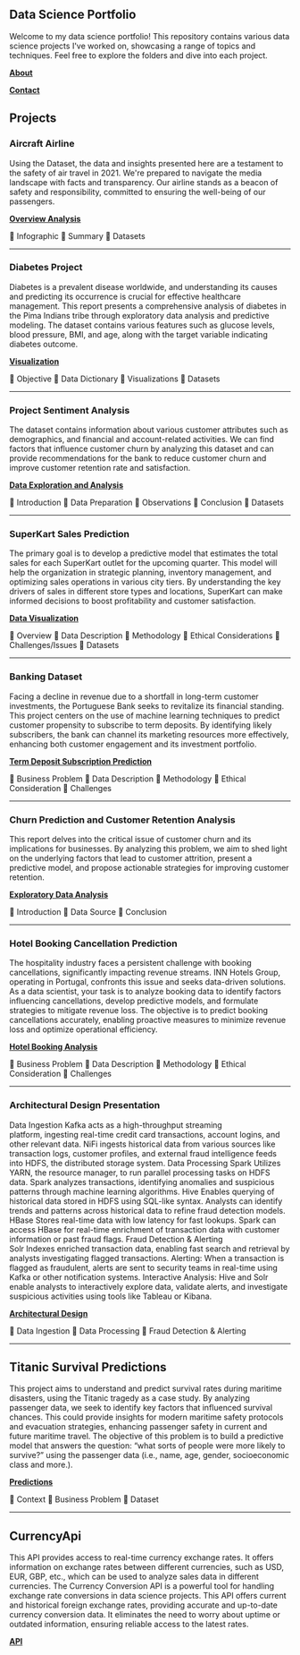 ##  Data Science Portfolio 

Welcome to my data science portfolio! This repository contains various data science projects I've worked on, showcasing a range of topics and techniques. Feel free to explore the folders and dive into each project.

[**About**](https://github.com/tmaxnike/tmaxnike.GitHub.io/tree/main/About#readme)


[**Contact**](https://github.com/tmaxnike/tmaxnike.GitHub.io/tree/main/Contact#readme)


## Projects 

### Aircraft Airline  
Using the Dataset, the data and insights presented here are a testament to the safety of air travel in 2021. We're prepared to navigate the media landscape with facts and transparency. Our airline stands as a beacon of safety and responsibility, committed to ensuring the well-being of our passengers. 

[**Overview Analysis**](https://github.com/tmaxnike/tmaxnike.GitHub.io/blob/main/Airline%20Project/README.md)

	Infographic 
	Summary
	Datasets

---------------------------------------------------------------------------------------------------------------------------------------------------------------------------------- 
### Diabetes Project
Diabetes is a prevalent disease worldwide, and understanding its causes and predicting its occurrence is crucial for effective healthcare management. This report presents a comprehensive analysis of diabetes in the Pima Indians tribe through exploratory data analysis and predictive modeling. The dataset contains various features such as glucose levels, blood pressure, BMI, and age, along with the target variable indicating diabetes outcome. 

[**Visualization**](https://github.com/tmaxnike/tmaxnike.GitHub.io/blob/main/Diabetes%20Dataset/README.md)

   	Objective 
   	Data Dictionary
   	Visualizations
   	Datasets

---------------------------------------------------------------------------------------------------------------------------------------------------------------------------------

### Project Sentiment Analysis
The dataset contains information about various customer attributes such as demographics, and financial and account-related activities. We can find factors that influence customer churn by analyzing this dataset and can provide recommendations for the bank to reduce customer churn and improve customer retention rate and satisfaction.

[**Data Exploration and Analysis**](https://github.com/tmaxnike/tmaxnike.GitHub.io/edit/main/Project_Sentiment_Analysis/README.md)

	Introduction 
	Data Preparation
	Observations
	Conclusion 
	Datasets

---------------------------------------------------------------------------------------------------------------------------------------------------------------------------------

### SuperKart Sales Prediction
The primary goal is to develop a predictive model that estimates the total sales for each SuperKart outlet for the upcoming quarter. This model will help the organization in strategic planning, inventory management, and optimizing sales operations in various city tiers. By understanding the key drivers of sales in different store types and locations, SuperKart can make informed decisions to boost profitability and customer satisfaction.

[**Data Visualization**](https://github.com/tmaxnike/tmaxnike.GitHub.io/edit/main/Project_SuperKart/README.md)

	Overview
	Data Description 
	Methodology 
	Ethical Considerations 
	Challenges/Issues
	Datasets

---------------------------------------------------------------------------------------------------------------------------------------------------------------------------------
###  Banking Dataset   
Facing a decline in revenue due to a shortfall in long-term customer investments, the Portuguese Bank seeks to revitalize its financial standing.   
This project centers on the use of machine learning techniques to predict customer propensity to subscribe to term deposits. By identifying likely subscribers, the bank can channel its marketing resources more effectively, enhancing both customer engagement and its investment portfolio.  
   
[**Term Deposit Subscription Prediction**](https://github.com/tmaxnike/tmaxnike.GitHub.io/tree/main/Banking%20Dataset) 

 Business Problem
 Data Description
 Methodology
 Ethical Consideration
 Challenges 

-------------------------------------------------------------------------------------------------------------------------------------------------------------------------------------
### Churn Prediction and Customer Retention Analysis 
This report delves into the critical issue of customer churn and 
its implications for businesses. By analyzing this problem, we aim to shed light on the underlying factors 
that lead to customer attrition, present a predictive model, and propose actionable strategies for improving 
customer retention.    

[**Exploratory Data Analysis**](https://github.com/tmaxnike/tmaxnike.GitHub.io/tree/main/Churn%20Prediction%20and%20Customer%20Retention%20Analysis) 

 Introduction
 Data Source
 Conclusion

-------------------------------------------------------------------------------------------------------------------------------------------------------------------------------------

###  Hotel Booking Cancellation Prediction 

The hospitality industry faces a persistent challenge with booking cancellations, significantly impacting revenue streams. INN Hotels Group, operating in Portugal, confronts this issue and seeks data-driven solutions. As a data scientist, your task is to analyze booking data to identify factors influencing cancellations, develop predictive models, and formulate strategies to mitigate revenue loss. The objective is to predict booking cancellations accurately, enabling proactive measures to minimize revenue loss and optimize operational efficiency.     

[**Hotel Booking Analysis**](https://github.com/tmaxnike/tmaxnike.GitHub.io/tree/main/Hotel%20Booking%20Cancelation)   

 Business Problem
 Data Description
 Methodology
 Ethical Consideration
 Challenges 
 
-------------------------------------------------------------------------------------------------------------------------------------------------------------------------------------   

###  Architectural Design Presentation 

Data Ingestion
Kafka acts as a high-throughput streaming platform, ingesting real-time credit card transactions, account logins, and other relevant data.
NiFi ingests historical data from various sources like transaction logs, customer profiles, and external fraud intelligence feeds into HDFS, the distributed storage system.
  Data Processing
Spark Utilizes YARN, the resource manager, to run parallel processing tasks on HDFS data. Spark analyzes transactions, identifying anomalies and suspicious patterns through machine learning algorithms.
Hive Enables querying of historical data stored in HDFS using SQL-like syntax. Analysts can identify trends and patterns across historical data to refine fraud detection models.
HBase Stores real-time data with low latency for fast lookups. Spark can access HBase for real-time enrichment of transaction data with customer information or past fraud flags.
Fraud Detection & Alerting  
Solr Indexes enriched transaction data, enabling fast search and retrieval by analysts investigating flagged transactions.
Alerting: When a transaction is flagged as fraudulent, alerts are sent to security teams in real-time using Kafka or other notification systems.
Interactive Analysis: Hive and Solr enable analysts to interactively explore data, validate alerts, and investigate suspicious activities using tools like Tableau or Kibana.

[**Architectural Design**](https://github.com/tmaxnike/tmaxnike.GitHub.io/tree/main/Architectural%20Design%20Presentation)     
  
 Data Ingestion
 Data Processing
 Fraud Detection & Alerting  

-------------------------------------------------------------------------------------------------------------------------------------------------------------------------------------     
## Titanic Survival Predictions   

This project aims to understand and predict survival rates during maritime disasters, using the
Titanic tragedy as a case study. By analyzing passenger data, we seek to identify key factors that
influenced survival chances. This could provide insights for modern maritime safety protocols and
evacuation strategies, enhancing passenger safety in current and future maritime travel. The
objective of this problem is to build a predictive model that answers the question: “what sorts of
people were more likely to survive?” using the passenger data (i.e., name, age, gender, socioeconomic
class and more.).  

[**Predictions**](https://github.com/tmaxnike/tmaxnike.GitHub.io/tree/main/Titanic%20Survival)      

 Context
 Business Problem
 Dataset

-------------------------------------------------------------------------------------------------------------------------------------------------------------------------------------

## CurrencyApi  

This API provides access to real-time currency exchange rates. It offers information on exchange rates between different currencies, such as USD, EUR, GBP, etc., which can be used to analyze sales data in different currencies. The Currency Conversion API is a powerful tool for handling exchange rate conversions in data science projects. This API offers current and historical foreign exchange rates, providing accurate and up-to-date currency conversion data. It eliminates the need to worry about uptime or outdated information, ensuring reliable access to the latest rates.  

[**API**](https://github.com/tmaxnike/tmaxnike.GitHub.io/tree/main/CurrencyApi)      


